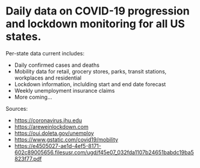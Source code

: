 # Daily data on COVID-19 progression and lockdown monitoring for all US states.

Per-state data current includes:

- Daily confirmed cases and deaths
- Mobility data for retail, grocery stores, parks, transit stations, workplaces and residential
- Lockdown information, inclulding start and end date forecast
- Weekly unemployment insurance claims
- More coming...

Sources:

- https://coronavirus.jhu.edu
- https://areweinlockdown.com
- https://oui.doleta.gov/unemploy
- https://www.gstatic.com/covid19/mobility
- https://e4505027-ae1d-4ef5-8171-602c89005656.filesusr.com/ugd/f45e07_032fda1107b24651babdc19ba5823f77.pdf
